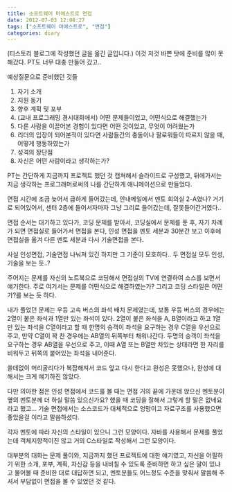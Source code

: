 ```yaml
---
title: 소프트웨어 마에스트로 면접
date: 2012-07-03 12:08:27
tags: ["소프트웨어 마에스트로", "면접"]
categories: diary
---
```


(티스토리 블로그에 작성했던 글을 옮긴 글입니다.) 이것 저것 바쁜 탓에 준비를 많이 못해갔다. PT도 너무 대충 만들어 갔고..

예상질문으로 준비했던 것들

1. 자기 소개
2. 지원 동기
3. 향후 계획 및 포부
4. (교내 프로그래밍 경시대회에서) 어떤 문제들이었고, 어떤식으로 해결했는가
5. 다른 사람을 이끌어본 경험이 있다면 어떤 것이었고, 무엇이 어려웠는가
6. 리더의 입장이 되어본적이 있다면 사람들간의 충돌이나 팔로워들이 따르지 않을 때, 어떻게 행동하였는가
7. 성격의 장단점
8. 자신은 어떤 사람이라고 생각하는가?

PT는 간단하게 지금까지 프로젝트 했던 것 캡쳐해서 슬라이드로 구성했고, 뒤에가서는 지금 생각하는 프로그래머로써의 나를 간단하게 애니메이션으로 만들었다.

면접 시간에 조금 늦어서 급하게 들어갔는데, 안내메일에서 멘토 회의실 2-A였나? 거기로 되어있어서, 센터 2층에 들어서자마자 그냥 그리로 들어갔는데, 잘못들어간거였다..

면접 순서는 대기하고 있다가, 코딩 문제를 받아서, 코딩실에서 문제를 푼 후, 자기 차례가 되면 면접실로 들어가서 면접을 본다, 인성 면접을 멘토 세분과 30분간 보고 이후에 면접실을 옮겨 다른 멘토 세분과 다시 기술면접을 본다.

사실 인성면접, 기술면접 나눠져 있긴 하지만 그 기준이 모호하다.. 두 면접실 모두 인성, 기술을 보는 듯..? 

주어지는 문제를 자신의 노트북으로 코딩해서 면접실의 TV에 연결하여 소스를 보면서 얘기한다. 주로 여기서는 문제를 어떤식으로 해결하였는가? 그리고 코딩 스타일은 어떤가?를 보는 듯 하다.

내가 풀었던 문제는 우등 고속 버스의 좌석 배치 문제였는데, 보통 우등 버스의 경우에는 2열이 붙은 좌석과 1열만 있는 좌석이 있다. 2열이 붙은 좌석을 A, B열이라고 하고 1열만 있는 좌석을 C열이라고 할 때 한명의 승객이 좌석을 요구하는 경우 C열을 우선으로 주고, 만약 C열이 꽉 찬 경우에는 AB열의 뒤쪽부터 채워나간다. 두명의 승객이 좌석을 요구하는 경우 AB열을 우선으로 주고, 이때 A열 또는 B열만 차있는 상태라면 한 자리를 비워두고 뒤쪽의 붙어있는 좌석을 내어준다.

쓸데없이 머리굴리다가 복잡해져서 코드 엎고 다시 한다고 완성은 못했으나, 완성에 대해서는 크게 얘기하진 않았다.

다만 의아한 점은 인성 면접에서 코드를 볼 때는 면접 거의 끝에 가운데 앉으신 멘토분이 옆의 멘토분께 더 하실 말씀 있으신가요? 했을 때 코딩을 잘해서 그렇게 할 말은 없네요라고 했고... 기술 면접에서는 소스코드가 대체적으로 엉망이고 자료구조를 사용했으면 좋았을걸 이라고 말씀하셨다.

각자 멘토에 따라 자신의 스타일이 있으니 그런 모양이다. 자바를 사용해서 문제를 풀었는데 객체지향적이진 않고 거의 C스타일로 작성해서 그런 모양이다.

대부분의 대화는 문제 풀이와, 지금까지 했던 프로젝트에 대한 얘기였고, 자신을 어필하기 위한 소개, 포부, 계획, 자신감 등을 내비칠 수 있도록 준비하면 하고 싶은 말이 있냐고 물어볼 때 준비한 대로 대답하면 되고, 멘토분들도 어느정도 수준을 맞춰서 말씀해 주셔서 부담없이 면접을 볼 수 있었던 것 같다.